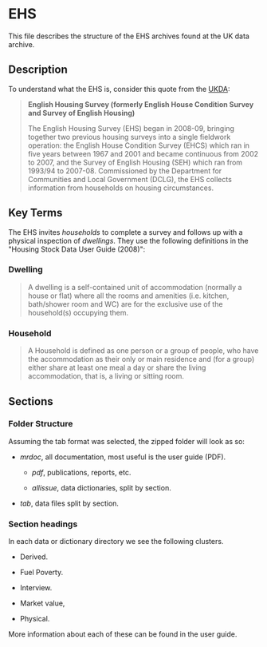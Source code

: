 # EHS

This file describes the structure of the EHS archives found at the UK data
archive.

## Description

To understand what the EHS is, consider this quote from the [UKDA][UKDA]:

> **English Housing Survey (formerly English House Condition Survey and Survey
> of English Housing)**
>
> The English Housing Survey (EHS) began in 2008-09, bringing together two
> previous housing surveys into a single fieldwork operation: the English
> House Condition Survey (EHCS) which ran in five years between 1967 and 2001
> and became continuous from 2002 to 2007, and the Survey of English Housing
> (SEH) which ran from 1993/94 to 2007-08. Commissioned by the Department
> for Communities and Local Government (DCLG), the EHS collects information
> from households on housing circumstances.

## Key Terms

The EHS invites *households* to complete a survey and follows up with a
physical inspection of *dwellings*. They use the following definitions in
the "Housing Stock Data User Guide (2008)":

### Dwelling

> A dwelling is a self-contained unit of accommodation (normally a house or
> flat) where all the rooms and amenities (i.e. kitchen, bath/shower room and
> WC) are for the exclusive use of the household(s) occupying them.

### Household

> A Household is defined as one person or a group of people, who have the
> accommodation as their only or main residence and (for a group) either share
> at least one meal a day or share the living accommodation, that is, a living
> or sitting room.

[UKDA]:
  https://ukdataservice.ac.uk/help/data-types/uk-surveys/

## Sections

### Folder Structure

Assuming the tab format was selected, the zipped folder will look as so:

- *mrdoc*, all documentation, most useful is the user guide (PDF).

  - *pdf*, publications, reports, etc.

  - *allissue*, data dictionaries, split by section.

- *tab*, data files split by section.

### Section headings

In each data or dictionary directory we see the following clusters.

- Derived.

- Fuel Poverty.

- Interview.

- Market value,

- Physical.

More information about each of these can be found in the user guide.
